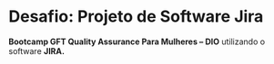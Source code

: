 # Desafio: Projeto de Software Jira
**Bootcamp GFT Quality Assurance Para Mulheres – DIO** utilizando o software **JIRA.**
